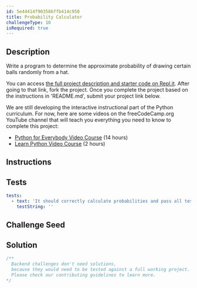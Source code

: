```yaml
---
id: 5e44414f903586ffb414c950
title: Probability Calculator
challengeType: 10
isRequired: true
---
```


## Description
<section id='description'>
Write a program to determine the approximate probability of drawing certain balls randomly from a hat.

You can access <a href='https://repl.it/@freeCodeCamp/fcc-probability-calculator' target='_blank'>the full project description and starter code on Repl.it</a>. After going to that link, fork the project. Once you complete the project based on the instructions in 'README.md', submit your project link below.

We are still developing the interactive instructional part of the Python curriculum. For now, here are some videos on the freeCodeCamp.org YouTube channel that will teach you everything you need to know to complete this project:
<ul>
  <li>
    <a href='https://localhost:8000/news/python-for-everybody/'>Python for Everybody Video Course</a> (14 hours)
  </li>
  <li>
    <a href='https://localhost:8000/news/learn-python-basics-in-depth-video-course/'>Learn Python Video Course</a> (2 hours)
  </li>
<ul>

</section>

## Instructions
<section id='instructions'>

</section>

## Tests
<section id='tests'>

```yml
tests:
  - text: 'It should correctly calculate probabilities and pass all tests.'
    testString: ''

```

</section>

## Challenge Seed
<section id='challengeSeed'>

</section>

## Solution
<section id='solution'>

```js
/**
  Backend challenges don't need solutions,
  because they would need to be tested against a full working project.
  Please check our contributing guidelines to learn more.
*/
```

</section>
